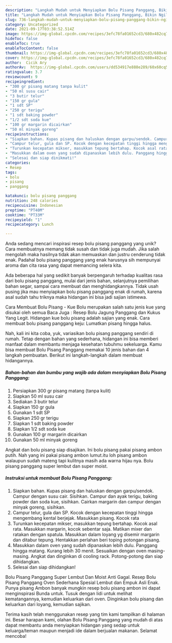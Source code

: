 ```yaml
---
description: "Langkah Mudah untuk Menyiapkan Bolu Pisang Panggang, Bikin Ngiler"
title: "Langkah Mudah untuk Menyiapkan Bolu Pisang Panggang, Bikin Ngiler"
slug: 736-langkah-mudah-untuk-menyiapkan-bolu-pisang-panggang-bikin-ngiler
category: Uncategorized
date: 2021-09-17T03:38:52.514Z
image: https://img-global.cpcdn.com/recipes/3efc78fa01652cd3/680x482cq70/bolu-pisang-panggang-foto-resep-utama.jpg
hideToc: false
enableToc: true
enableTocContent: false
thumbnail: https://img-global.cpcdn.com/recipes/3efc78fa01652cd3/680x482cq70/bolu-pisang-panggang-foto-resep-utama.jpg
cover: https://img-global.cpcdn.com/recipes/3efc78fa01652cd3/680x482cq70/bolu-pisang-panggang-foto-resep-utama.jpg
author:  Cicik Ary
authorAv:  https://img-global.cpcdn.com/users/dd534917e888e289/60x60cq50/avatar.jpg
ratingvalue: 3.7
reviewcount: 9
recipeingredient:
- "300 gr pisang matang tanpa kulit"
- "50 ml susu cair"
- "3 butir telur"
- "150 gr gula"
- "1 sdt SP"
- "250 gr terigu"
- "1 sdt baking powder"
- "1/2 sdt soda kue"
- "100 gr margarin dicairkan"
- "50 ml minyak goreng"
recipeinstructions:
- "Siapkan bahan. Kupas pisang dan haluskan dengan garpu/sendok. Campur dengan susu cair. Sisihkan. Campur dan ayak terigu, baking powder dan soda kue, sisihkan. Cairkan margarin dan campur dengan minyak goreng, sisihkan."
- "Campur telur, gula dan SP. Kocok dengan kecepatan tinggi hingga mengembang kental berjejak. Masukkan pisang. Kocok rata"
- "Turunkan kecepatan mikser, masukkan tepung bertahap. Kocok asal rata. Masukkan margarin, kocok sebentar saja. Matikan mixer dan ratakan dengan spatula. Masukkan dalam loyang yg disemir margarin dan ditabur tepung. Hentakkan perlahan beri toping potongan pisang."
- "Masukkan dalam oven yang sudah dipanaskan lebih dulu. Panggang hingga matang. Kurang lebih 30 menit. Sesuaikan dengan oven masing-masing. Angkat dan dinginkan di cooling rack. Potong-potong dan siap dihidangkan."
- "Selesai dan siap dinikmati!"
categories:
- Resep
tags:
- bolu
- pisang
- panggang

katakunci: bolu pisang panggang 
nutrition: 248 calories
recipecuisine: Indonesian
preptime: "PT40M"
cooktime: "PT33M"
recipeyield: "1"
recipecategory: Lunch

---
```



Anda sedang mencari inspirasi resep bolu pisang panggang yang unik? Cara membuatnya memang tidak susah dan tidak juga mudah. Jika salah mengolah maka hasilnya tidak akan memuaskan dan justru cenderung tidak enak. Padahal bolu pisang panggang yang enak harusnya sih mempunyai aroma dan cita rasa yang dapat memancing selera kita.


Ada beberapa hal yang sedikit banyak berpengaruh terhadap kualitas rasa dari bolu pisang panggang, mulai dari jenis bahan, selanjutnya pemilihan bahan segar, sampai cara membuat dan menghidangkannya. Tidak usah pusing jika mau menyiapkan bolu pisang panggang enak di rumah, karena asal sudah tahu triknya maka hidangan ini bisa jadi sajian istimewa.

Cara Membuat Bolu Pisang - Kue Bolu merupakan salah satu jenis kue yang disukai oleh semua Baca Juga : Resep Bolu Jagung Panggang dan Kukus Yang Legit. Hidangan kue bolu pisang adalah sajian yang enak. Cara membuat bolu pisang panggang keju: Lumatkan pisang hingga halus.


Nah, kali ini kita coba, yuk, variasikan bolu pisang panggang sendiri di rumah. Tetap dengan bahan yang sederhana, hidangan ini bisa memberi manfaat dalam membantu menjaga kesehatan tubuhmu sekeluarga. Kamu bisa membuat Bolu Pisang Panggang memakai 10 jenis bahan dan 4 langkah pembuatan. Berikut ini langkah-langkah dalam membuat hidangannya.

<!--inarticleads1-->

##### Bahan-bahan dan bumbu yang wajib ada dalam menyiapkan Bolu Pisang Panggang:

1. Persiapkan 300 gr pisang matang (tanpa kulit)
1. Siapkan 50 ml susu cair
1. Sediakan 3 butir telur
1. Siapkan 150 gr gula
1. Gunakan 1 sdt SP
1. Siapkan 250 gr terigu
1. Siapkan 1 sdt baking powder
1. Siapkan 1/2 sdt soda kue
1. Gunakan 100 gr margarin dicairkan
1. Gunakan 50 ml minyak goreng


Angkat dan bolu pisang siap disajikan. Ini bolu pisang pakai pisang ambon putih. Nah yang ini pakai pisang ambon lumut.itu loh pisang ambon walaupun sudah mateng tapi kulitnya masih ada warna hijau nya. Bolu pisang panggang super lembut dan super moist. 

<!--inarticleads2-->

##### Instruksi untuk membuat Bolu Pisang Panggang:

1. Siapkan bahan. Kupas pisang dan haluskan dengan garpu/sendok. Campur dengan susu cair. Sisihkan. Campur dan ayak terigu, baking powder dan soda kue, sisihkan. Cairkan margarin dan campur dengan minyak goreng, sisihkan.
1. Campur telur, gula dan SP. Kocok dengan kecepatan tinggi hingga mengembang kental berjejak. Masukkan pisang. Kocok rata
1. Turunkan kecepatan mikser, masukkan tepung bertahap. Kocok asal rata. Masukkan margarin, kocok sebentar saja. Matikan mixer dan ratakan dengan spatula. Masukkan dalam loyang yg disemir margarin dan ditabur tepung. Hentakkan perlahan beri toping potongan pisang.
1. Masukkan dalam oven yang sudah dipanaskan lebih dulu. Panggang hingga matang. Kurang lebih 30 menit. Sesuaikan dengan oven masing-masing. Angkat dan dinginkan di cooling rack. Potong-potong dan siap dihidangkan.
1. Selesai dan siap dihidangkan!

Bolu Pisang Panggang Super Lembut Dan Moist Anti Gagal. Resep Bolu Pisang Panggang Oven Sederhana Spesial Lembut dan Empuk Asli Enak. Punya pisang Ambon banyak mungkin resep bolu pisang ambon ini dapat menginspirasi Bunda untuk. Tusuk dengan lidi untuk melihat kematangannya, kemudian keluarkan dari oven. Dinginkan bolu pisang dan keluarkan dari loyang, kemudian sajikan. 

Terima kasih telah menggunakan resep yang tim kami tampilkan di halaman ini. Besar harapan kami, olahan Bolu Pisang Panggang yang mudah di atas dapat membantu anda menyiapkan hidangan yang sedap untuk keluarga/teman maupun menjadi ide dalam berjualan makanan. Selamat mencoba!
